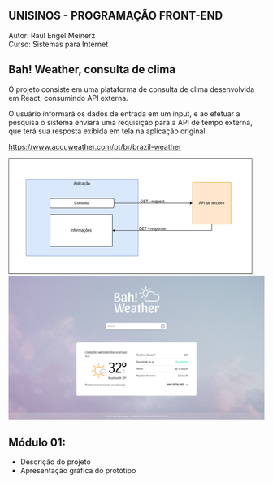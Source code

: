 ## UNISINOS - PROGRAMAÇÃO FRONT-END
Autor: Raul Engel Meinerz<br>
Curso: Sistemas para Internet

## Bah! Weather, consulta de clima
O projeto consiste em uma plataforma de consulta de clima desenvolvida em React, consumindo API externa.

O usuário informará os dados de entrada em um input, e ao efetuar a pesquisa o sistema enviará uma requisição para a API de tempo externa, que terá sua resposta exibida em tela na aplicação original.

https://www.accuweather.com/pt/br/brazil-weather

![Alt Fluxograma](./fluxograma.png)
![Alt Template](./template.png)

## Módulo 01: 
- Descrição do projeto
- Apresentação gráfica do protótipo